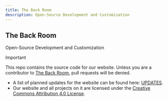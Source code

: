 ```yaml
---
title: The Back Room
description: Open-Source Development and Customization
---
```


## The Back Room

Open-Source Development and Customization

> [!IMPORTANT]
> This repo contains the source code for our website. Unless you are a contributor to [The Back Room][The Back Room], pull requests will be denied.
>
> - A list of planned updates for the website can be found here: [UPDATES][UPDATES].  
> - Our website and all projects on it are licensed under the [Creative Commons Attribution 4.0 License][LICENSE].

[The Back Room]: https://the-back-room.info
[UPDATES]: /UPDATES.md
[LICENSE]: /LICENSE.md